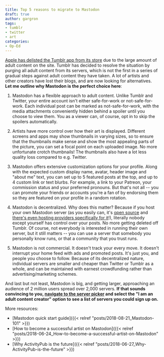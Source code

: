 ```yaml
---
title: Top 5 reasons to migrate to Mastodon
draft: true
author: gargron
tags:
- tumblr
- twitter
- art
categories:
- Op-Ed
---
```


[Apple has delisted the Tumblr app from its store][apple] due to the large amount of adult content on the site. Tumblr has decided to resolve the situation by purging all adult content from its servers, which is not the first in a series of gradual steps against adult content they have taken. A lot of artists and other creators have lost their blogs, and are now looking for alternatives. **Let me outline why Mastodon is the perfect choice here**:

1. Mastodon has a flexible approach to adult content. Unlike Tumblr and Twitter, your entire account isn't either safe-for-work or not-safe-for-work. Each individual post can be marked as not-safe-for-work, with the media attachments conveniently hidden behind a spoiler until you choose to view them. You as a viewer can, of course, opt in to skip the spoilers automatically.

2. Artists have more control over how their art is displayed. Different screens and apps may show thumbnails in varying sizes, so to ensure that the thumbnails make sense and show the most appealing parts of the picture, you can set a focal point on each uploaded image. No more unfortunate crotch thumbnails! The thumbnails also have a lot less quality loss compared to e.g. Twitter.

3. Mastodon offers extensive customization options for your profile. Along with the expected custom display name, avatar, header image and "about me" text, you can set up to 5 featured posts at the top, and up to 4 custom link or text blurbs. For example, a link to your Patreon, your commission status and your preferred pronouns. But that's not all -- you can promote your friends or accounts you're a fan of by endorsing them so they are featured on your profile in a random rotation.

4. Mastodon is decentralized. Why does this matter? Because if you host your own Mastodon server (as you easily can, it's [open source][source] and [there's even hosting providers specifically for it][hosting]!), literally nobody except yourself has control over your posts. No more getting deleted off Tumblr. Of course, not everybody is interested in running their own server, but it still matters -- you can use a server that somebody you personally know runs, or that a community that you trust runs.

5. Mastodon is not commercial. It doesn't track your every move. It doesn't interrupt your home feed with ads and promoted posts. It's just you, and people you choose to follow. Because of its decentralized nature, individual servers are smaller and cheaper than Twitter or Tumblr as a whole, and can be maintained with earnest crowdfunding rather than advertising/marketing schemes.

And last but not least, Mastodon is big, and getting larger, approaching an audience of 2 million users spread over 2,000 servers. **If that sounds convincing to you, [navigate to the server picker][picker] and select the "I am an adult content creator" option to see a list of servers you could sign up on.**

[source]: https://github.com/tootsuite/mastodon
[hosting]: https://masto.host
[apple]: https://www.theverge.com/2018/11/17/18100156/tumblr-apple-app-store-ios-missing
[picker]: https://joinmastodon.org/#getting-started

More resources:

- [Mastodon quick start guide]({{< relref "posts/2018-08-21_Mastodon-101" >}})
- [How to become a successful artist on Mastodon]({{< relref "posts/2018-06-24_How-to-become-a-successful-artist-on-Mastodon" >}})
- [Why ActivityPub is the future]({{< relref "posts/2018-06-27_Why-ActivityPub-is-the-future" >}})